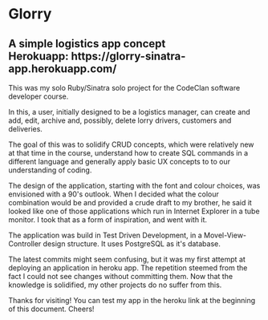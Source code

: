 <h1>Glorry</h1>
<h2>A simple logistics app concept<br>Herokuapp: https://glorry-sinatra-app.herokuapp.com/</h2>



This was my solo Ruby/Sinatra solo project for the CodeClan software developer course.

In this, a user, initially designed to be a logistics manager, can create and add, edit, archive and, possibly, delete lorry drivers, customers and deliveries.

The goal of this was to solidify CRUD concepts, which were relatively new at that time in the course, understand how to create SQL commands in a different language and generally apply basic UX concepts to to our understanding of coding.

The design of the application, starting with the font and colour choices, was envisioned with a 90's outlook. When I decided what the colour combination would be and provided a crude draft to my brother, he said it looked like one of those applications which run in Internet Explorer in a tube monitor. I took that as a form of inspiration, and went with it.

The application was build in Test Driven Development, in a Movel-View-Controller design structure. It uses PostgreSQL as it's database.

The latest commits might seem confusing, but it was my first attempt at deploying an application in heroku app. The repetition steemed from the fact I could not see changes without committing them. Now that the knowledge is solidified, my other projects do no suffer from this.

Thanks for visiting! You can test my app in the heroku link at the beginning of this document. Cheers!